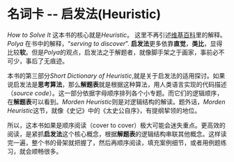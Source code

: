 # 名词卡 -- 启发法(Heuristic)

*How to Solve It* 这本书的核心就是*Heuristic*。 这里不再引述[维基百科](https://en.wikipedia.org/wiki/Heuristic)里的解释。 *Polya* 在书中的解释，“*serving to discover*”. **启发法**更多依靠**直觉**，**类比**，显得比较**软**。但是*Polya*的观点，启发法之于解题者，就像脚手架之于画家，事前必不可少，事后了无痕迹。

本书的第三部分*Short Dictionary of Heuristic*,就是关于启发法的适用探讨。如果说启发法是**思考算法**，那么**解题表**就是根据这种算法，用人类语言实现的代码描述（*source code*）。这一部分依据字母顺序排列各个小专题。而它们的逻辑顺序，在**解题表**可以看到。*Morden Heuristic*则是对逻辑结构的解读。题外话，*Morden Heuristic*这节，就像《史记》中的《太史公自序》，有提纲挈领的地位。

所以，这本书如果是顺序阅读（cover to cover）极大可能会迷失重点。更高效的阅读，是紧抓**启发法**这个核心概念，根据**解题表**的逻辑结构串联其他概念。这样读完一遍，整个书的骨架就把握了，然后再顺序阅读，填充案例细节，或者用例题练习，就会顺畅很多。


